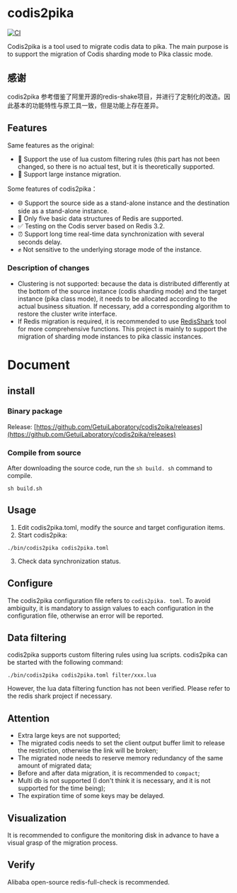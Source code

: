 # codis2pika


[![CI](https://github.com/GetuiLaboratory/codis2pika/actions/workflows/ci.yml/badge.svg?branch=v3)](https://github.com/GetuiLaboratory/codis2pika/actions/workflows/ci.yml)

Codis2pika is a tool used to migrate codis data to pika. The main purpose is to support the migration of Codis sharding mode to Pika classic mode.

## 感谢

codis2pika 参考借鉴了阿里开源的redis-shake项目，并进行了定制化的改造。因此基本的功能特性与原工具一致，但是功能上存在差异。


## Features

Same features as the original:

* 🤗 Support the use of lua custom filtering rules (this part has not been changed, so there is no actual test, but it is theoretically supported.
* 💪 Support large instance migration.

Some features of codis2pika：
* 🌐 Support the source side as a stand-alone instance and the destination side as a stand-alone instance.
* 🌲 Only five basic data structures of Redis are supported.
* ✅ Testing on the Codis server based on Redis 3.2.
* ⏰ Support long time real-time data synchronization with several seconds delay.
* ✊ Not sensitive to the underlying storage mode of the instance.


### Description of changes
* Clustering is not supported: because the data is distributed differently at the bottom of the source instance (codis sharding mode) and the target instance (pika class mode), it needs to be allocated according to the actual business situation. If necessary, add a corresponding algorithm to restore the cluster write interface.
* If Redis migration is required, it is recommended to use [RedisShark](https://github.com/alibaba/RedisShake) tool for more comprehensive functions. This project is mainly to support the migration of sharding mode instances to pika classic instances.

# Document

## install

### Binary package

Release: [https://github.com/GetuiLaboratory/codis2pika/releases](https://github.com/GetuiLaboratory/codis2pika/releases)

### Compile from source

After downloading the source code, run the `sh build. sh` command to compile.

```shell
sh build.sh
```

## Usage

1. Edit codis2pika.toml, modify the source and target configuration items.
2. Start codis2pika:

```shell
./bin/codis2pika codis2pika.toml
```

3. Check data synchronization status.

## Configure

The codis2pika configuration file refers to `codis2pika. toml`. To avoid ambiguity, it is mandatory to assign values to each configuration in the configuration file, otherwise an error will be reported.

## Data filtering

codis2pika supports custom filtering rules using lua scripts. codis2pika can be started with the following command:

```shell
./bin/codis2pika codis2pika.toml filter/xxx.lua
```
However, the lua data filtering function has not been verified. Please refer to the redis shark project if necessary.

## Attention
* Extra large keys are not supported;
* The migrated codis needs to set the client output buffer limit to release the restriction, otherwise the link will be broken;
* The migrated node needs to reserve memory redundancy of the same amount of migrated data;
* Before and after data migration, it is recommended to `compact`;
* Multi db is not supported (I don't think it is necessary, and it is not supported for the time being);
* The expiration time of some keys may be delayed.

## Visualization
It is recommended to configure the monitoring disk in advance to have a visual grasp of the migration process.

## Verify
Alibaba open-source redis-full-check is recommended.
